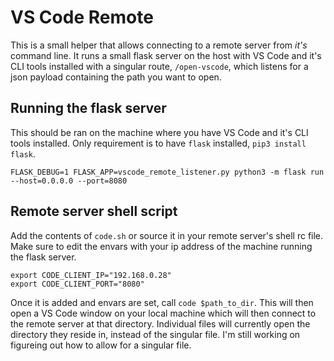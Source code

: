 # VS Code Remote
This is a small helper that allows connecting to a remote server from *it's* command line. It runs a small flask server on the host with VS Code and it's CLI tools installed with a singular route, `/open-vscode`, which listens for a json payload containing the path you want to open.

## Running the flask server
This should be ran on the machine where you have VS Code and it's CLI tools installed. Only requirement is to have `flask` installed, `pip3 install flask`.
```
FLASK_DEBUG=1 FLASK_APP=vscode_remote_listener.py python3 -m flask run --host=0.0.0.0 --port=8080
```

## Remote server shell script
Add the contents of `code.sh` or source it in your remote server's shell rc file. Make sure to edit the envars with your ip address of the machine running the flask server.

```
export CODE_CLIENT_IP="192.168.0.28"
export CODE_CLIENT_PORT="8080"
```

Once it is added and envars are set, call `code $path_to_dir`. This will then open a VS Code window on your local machine which will then connect to the remote server at that directory. Individual files will currently open the directory they reside in, instead of the singular file. I'm still working on figureing out how to allow for a singular file.
